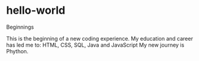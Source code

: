 # hello-world
Beginnings

This is the beginning of a new coding experience.
My education and career has led me to: HTML, CSS, SQL, Java and JavaScript
My new journey is Phython.
